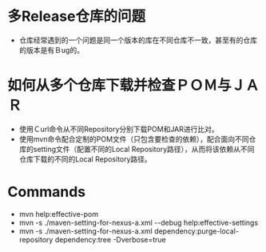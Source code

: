 # 多Release仓库的问题
- 仓库经常遇到的一个问题是同一个版本的库在不同仓库不一致，甚至有的仓库的版本是有Ｂug的。

# 如何从多个仓库下载并检查ＰＯＭ与ＪＡＲ
- 使用Ｃurl命令从不同Repository分别下载POM和JAR进行比对。
- 使用mvn命令配合定制的POM文件（只包含要检查的依赖），配合面向不同仓库的setting文件（配置不同的Local Repository路径），从而将该依赖从不同仓库下载的不同的Local Repository路径。

# Commands
- mvn help:effective-pom
- mvn -s ./maven-setting-for-nexus-a.xml --debug help:effective-settings
- mvn -s ./maven-setting-for-nexus-a.xml dependency:purge-local-repository dependency:tree -Dverbose=true
